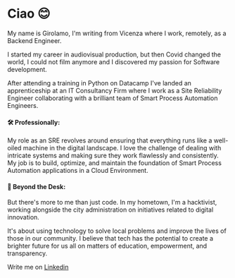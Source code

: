 # Ciao 😊

My name is Girolamo, I'm writing from Vicenza where I work, remotely, as a Backend Engineer.

I started my career in audiovisual production, but then Covid changed the world, I could not film anymore and I discovered my passion for Software development.

After attending a training in Python on Datacamp I've landed an apprenticeship at an IT Consultancy Firm where I work as a Site Reliability Engineer collaborating with a brilliant team of Smart Process Automation Engineers.

#### 🛠️ Professionally:
My role as an SRE revolves around ensuring that everything runs like a well-oiled machine in the digital landscape. 
I love the challenge of dealing with intricate systems and making sure they work flawlessly and consistently. 
My job is to build, optimize, and maintain the foundation of Smart Process Automation applications in a Cloud Environment.

#### 🌟 Beyond the Desk:
But there's more to me than just code. In my hometown, I'm a hacktivist, working alongside the city administration on initiatives related to digital innovation. 

It's about using technology to solve local problems and improve the lives of those in our community. I believe that tech has the potential to create a brighter future for us all on matters of education, empowerment, and transparency.

Write me on [Linkedin](https://linkedin.com/in/gdaschio)